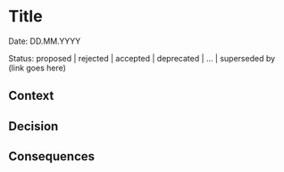 # Title

Date: DD.MM.YYYY

Status: proposed | rejected | accepted | deprecated | … | superseded by (link goes here)

## Context

## Decision

## Consequences
